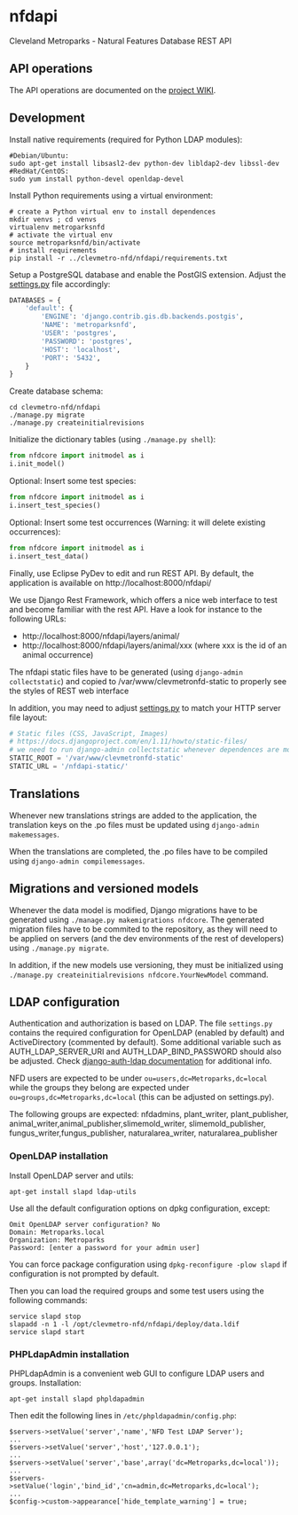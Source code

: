 # nfdapi
 
 Cleveland Metroparks - Natural Features Database REST API

## API operations

The API operations are documented on the
 [project WIKI](https://github.com/geosolutions-it/clevmetro-nfd/wiki/API-operations).
 
## Development

Install native requirements (required for Python LDAP modules):
```shell
#Debian/Ubuntu:
sudo apt-get install libsasl2-dev python-dev libldap2-dev libssl-dev
#RedHat/CentOS:
sudo yum install python-devel openldap-devel
```

Install Python requirements using a virtual environment:
```shell
# create a Python virtual env to install dependences
mkdir venvs ; cd venvs
virtualenv metroparksnfd
# activate the virtual env
source metroparksnfd/bin/activate
# install requirements
pip install -r ../clevmetro-nfd/nfdapi/requirements.txt
```

Setup a PostgreSQL database and enable the PostGIS extension. Adjust the [settings.py](nfdapi/settings.py) file
accordingly:
```python
DATABASES = {
    'default': {
        'ENGINE': 'django.contrib.gis.db.backends.postgis',
        'NAME': 'metroparksnfd',
        'USER': 'postgres',
        'PASSWORD': 'postgres',
        'HOST': 'localhost',
        'PORT': '5432',
    }
}
```

Create database schema:

```shell
cd clevmetro-nfd/nfdapi
./manage.py migrate
./manage.py createinitialrevisions
```

Initialize the dictionary tables (using `./manage.py shell`):
```python
from nfdcore import initmodel as i
i.init_model()
```
Optional: Insert some test species:
```python
from nfdcore import initmodel as i
i.insert_test_species()
```

Optional: Insert some test occurrences (Warning: it will delete existing occurrences):
```python
from nfdcore import initmodel as i
i.insert_test_data()
```

Finally, use Eclipse PyDev to edit and run REST API. By default, the application is available
on http://localhost:8000/nfdapi/

We use Django Rest Framework, which offers a nice web interface to test and become familiar with the rest API.
Have a look for instance to the following URLs:

* http://localhost:8000/nfdapi/layers/animal/
* http://localhost:8000/nfdapi/layers/animal/xxx (where xxx is the id of an animal occurrence)

The nfdapi static files have to be generated (using `django-admin collectstatic`)
and copied to
/var/www/clevmetronfd-static to properly see the styles of REST web interface

In addition, you may need to adjust [settings.py](nfdapi/settings.py) to
match your HTTP server file layout:
```python
# Static files (CSS, JavaScript, Images)
# https://docs.djangoproject.com/en/1.11/howto/static-files/
# we need to run django-admin collectstatic whenever dependences are modified or updated
STATIC_ROOT = '/var/www/clevmetronfd-static'
STATIC_URL = '/nfdapi-static/'
```

## Translations

Whenever new translations strings are added to the application, the translation
keys on the .po files must be updated using `django-admin makemessages`.

When the translations are completed, the .po files have to be compiled using
`django-admin compilemessages`.

## Migrations and versioned models

Whenever the data model is modified, Django migrations have to be generated using
`./manage.py makemigrations nfdcore`. The generated migration files have to be commited to the
repository, as they will need to be applied on servers (and the dev environments
of the rest of developers) using `./manage.py migrate`.

In addition, if the new models use versioning, they must be initialized using
`./manage.py createinitialrevisions nfdcore.YourNewModel` command.

## LDAP configuration

Authentication and authorization is based on LDAP. The file `settings.py` contains the required
configuration for OpenLDAP (enabled by default) and ActiveDirectory (commented by default).
Some additional variable such as AUTH_LDAP_SERVER_URI and AUTH_LDAP_BIND_PASSWORD should also
be adjusted. Check
[django-auth-ldap documentation](http://django-auth-ldap.readthedocs.io) for additional info.

NFD users are expected to be under `ou=users,dc=Metroparks,dc=local` while the groups they
belong are expected under `ou=groups,dc=Metroparks,dc=local` (this can be adjusted on
settings.py).

The following groups are expected:
  nfdadmins, plant_writer, plant_publisher,
  animal_writer,animal_publisher,slimemold_writer, slimemold_publisher,
  fungus_writer,fungus_publisher, naturalarea_writer, naturalarea_publisher

### OpenLDAP installation

Install OpenLDAP server and utils:

```shell
apt-get install slapd ldap-utils
```

Use all the default configuration options on dpkg configuration, except:
```
Omit OpenLDAP server configuration? No
Domain: Metroparks.local 
Organization: Metroparks
Password: [enter a password for your admin user]
```

You can force package configuration using `dpkg-reconfigure -plow slapd` if configuration is not prompted by default.

Then you can load the required groups and some test users using the following commands:
```shell
service slapd stop
slapadd -n 1 -l /opt/clevmetro-nfd/nfdapi/deploy/data.ldif
service slapd start
```

### PHPLdapAdmin installation

PHPLdapAdmin is a convenient web GUI to configure LDAP users and groups. Installation:

```shell
apt-get install slapd phpldapadmin
```

Then edit the following lines in `/etc/phpldapadmin/config.php`:

```
$servers->setValue('server','name','NFD Test LDAP Server');
...
$servers->setValue('server','host','127.0.0.1');
...
$servers->setValue('server','base',array('dc=Metroparks,dc=local'));
...
$servers->setValue('login','bind_id','cn=admin,dc=Metroparks,dc=local');
...
$config->custom->appearance['hide_template_warning'] = true;
```
